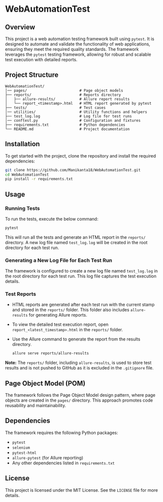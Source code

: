 # WebAutomationTest

## Overview

This project is a web automation testing framework built using `pytest`. It is designed to automate and validate the functionality of web applications, ensuring they meet the required quality standards. The framework leverages the `pytest` testing framework, allowing for robust and scalable test execution with detailed reports.

## Project Structure

```
WebAutomationTest/
│── pages/                        # Page object models
├── reports/                      # Reports directory
│   ├── allure-results/           # Allure report results
│   └── report_<timestamp>.html   # HTML report generated by pytest
├── tests/                        # Test cases
│── utilities/                    # Utility functions and helpers
├── test_log.log                  # Log file for test runs
│── conftest.py                   # Configuration and fixtures
├── requirements.txt              # Python dependencies
└── README.md                     # Project documentation
```

## Installation

To get started with the project, clone the repository and install the required dependencies:

```bash
git clone https://github.com/Manikanta18/WebAutomationTest.git
cd WebAutomationTest
pip install -r requirements.txt
```

## Usage

### Running Tests

To run the tests, execute the below command:

```bash
pytest
```

This will run all the tests and generate an HTML report in the `reports/` directory. A new log file named `test_log.log` will be created in the root directory for each test run.

### Generating a New Log File for Each Test Run

The framework is configured to create a new log file named `test_log.log` in the root directory for each test run. This log file captures the test execution details.

### Test Reports

- HTML reports are generated after each test run with the current stamp and stored in the `reports/` folder. This folder also includes `allure-results` for generating Allure reports.
- To view the detailed test execution report, open `report_<latest_timestamp>.html` in the `reports/` folder.

- Use the Allure command to generate the report from the results directory.
  ```bash
  allure serve reports/allure-results
  ```

**Note:** The `reports/` folder, including `allure-results`, is used to store test results and is not pushed to GitHub as it is excluded in the `.gitignore` file.

## Page Object Model (POM)

The framework follows the Page Object Model design pattern, where page objects are created in the `pages/` directory. This approach promotes code reusability and maintainability.

## Dependencies

The framework requires the following Python packages:

- `pytest`
- `selenium`
- `pytest-html`
- `allure-pytest` (for Allure reporting)
- Any other dependencies listed in `requirements.txt`

## License

This project is licensed under the MIT License. See the `LICENSE` file for more details.
